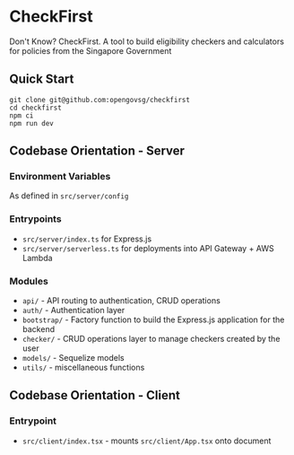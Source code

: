 # CheckFirst

Don't Know? CheckFirst. A tool to build eligibility checkers and calculators for policies from the Singapore Government

## Quick Start

```
git clone git@github.com:opengovsg/checkfirst
cd checkfirst
npm ci
npm run dev
```

## Codebase Orientation - Server

### Environment Variables

As defined in `src/server/config`

### Entrypoints
- `src/server/index.ts` for Express.js
- `src/server/serverless.ts` for deployments into API Gateway + AWS Lambda

### Modules
- `api/` - API routing to authentication, CRUD operations
- `auth/` - Authentication layer
- `bootstrap/` - Factory function to build the Express.js application for the backend
- `checker/` - CRUD operations layer to manage checkers created by the user
- `models/` - Sequelize models
- `utils/` - miscellaneous functions

## Codebase Orientation - Client

### Entrypoint
- `src/client/index.tsx` - mounts `src/client/App.tsx` onto document

